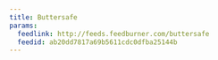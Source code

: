 ```yaml
---
title: Buttersafe
params:
  feedlink: http://feeds.feedburner.com/buttersafe
  feedid: ab20dd7817a69b5611cdc0dfba25144b
---
```

